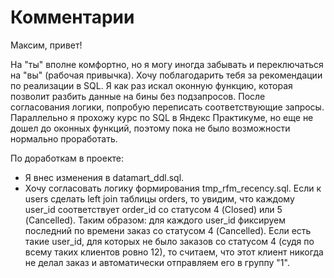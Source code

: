# Комментарии

Максим, привет!

На "ты" вполне комфортно, но я могу иногда забывать и переключаться на "вы" (рабочая привычка).
Хочу поблагодарить тебя за рекомендации по реализации в SQL. Я как раз искал оконную функцию, которая позволит разбить данные на бины без подзапросов.
После согласования логики, попробую переписать соответствующие запросы.
Параллельно я прохожу курс по SQL в Яндекс Практикуме, но еще не дошел до оконных функций, поэтому пока не было возможности нормально проработать.

По доработкам в проекте:

- Я внес изменения в datamart_ddl.sql.
- Хочу согласовать логику формирования tmp_rfm_recency.sql.
Если к users сделать left join таблицы orders, то увидим, что каждому user_id соответствует order_id со статусом 4 (Closed) или 5 (Cancelled).
Таким образом: для каждого user_id фиксируем последний по времени заказ со статусом 4 (Cancelled).
Если есть такие user_id, для которых не было заказов со статусом 4 (судя по всему таких клиентов ровно 12), то считаем, что этот клиент никогда не делал заказ и автоматически отправляем его в группу "1".


